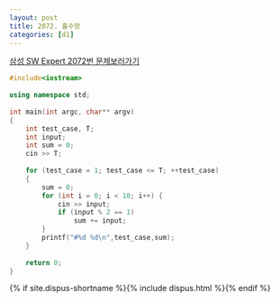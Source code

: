 ```yaml
---
layout: post
title: 2072. 홀수망
categories: [d1]
---
```

[삼성 SW Expert 2072번 문제보러가기](https://swexpertacademy.com/main/code/problem/problemDetail.do?contestProbId=AV5QSEhaA5sDFAUq&categoryId=AV5QSEhaA5sDFAUq&categoryType=CODE)

```cpp
#include<iostream>
 
using namespace std;
 
int main(int argc, char** argv)
{
    int test_case, T;
    int input;
    int sum = 0;
    cin >> T;
 
    for (test_case = 1; test_case <= T; ++test_case)
    {
        sum = 0;
        for (int i = 0; i < 10; i++) {
            cin >> input;
            if (input % 2 == 1)
                sum += input;
        }
        printf("#%d %d\n",test_case,sum);
    }
 
    return 0;
}
```

{% if site.dispus-shortname %}{% include dispus.html %}{% endif %}